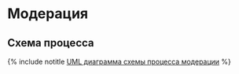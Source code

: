 # Модерация

## Схема процесса

{% include notitle [UML диаграмма схемы процесса модерации](_includes/moderation.uml) %}
